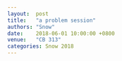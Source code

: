 ```yaml
---
layout:  post
title:   "a problem session"
authors: "Snow"
date:    2018-06-01 10:00:00 +0800
venue:   "CB 313"
categories: Snow 2018
---
```

